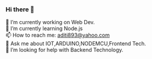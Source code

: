 ### Hi there 👋
🔭 I’m currently working on Web Dev. <br>
🌱 I’m currently learning Node.js <br>
📫 How to reach me: aditi893@yahoo.com <br>
💬 Ask me about IOT,ARDUINO,NODEMCU,Frontend Tech.<br>
🤔 I’m looking for help with Backend Technology.<br>

<!--
**aditi-n21/aditi-n21** is a ✨ _special_ ✨ repository because its `README.md` (this file) appears on your GitHub profile.

Here are some ideas to get you started:

- 🔭 I’m currently working on Web Declopment...
- 🌱 I’m currently learning Node.js...
- 👯 I’m looking to collaborate on ...
- 🤔 I’m looking for help with ...
- 💬 Ask me about ...
- 📫 How to reach me:...
- 😄 Pronouns: ...
- ⚡ Fun fact: ...
-->
